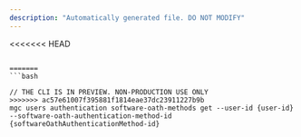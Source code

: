 ```yaml
---
description: "Automatically generated file. DO NOT MODIFY"
---
```


<<<<<<< HEAD
```cli

=======
```bash

// THE CLI IS IN PREVIEW. NON-PRODUCTION USE ONLY
>>>>>>> ac57e61007f395881f1814eae37dc23911227b9b
mgc users authentication software-oath-methods get --user-id {user-id} --software-oath-authentication-method-id {softwareOathAuthenticationMethod-id}

```